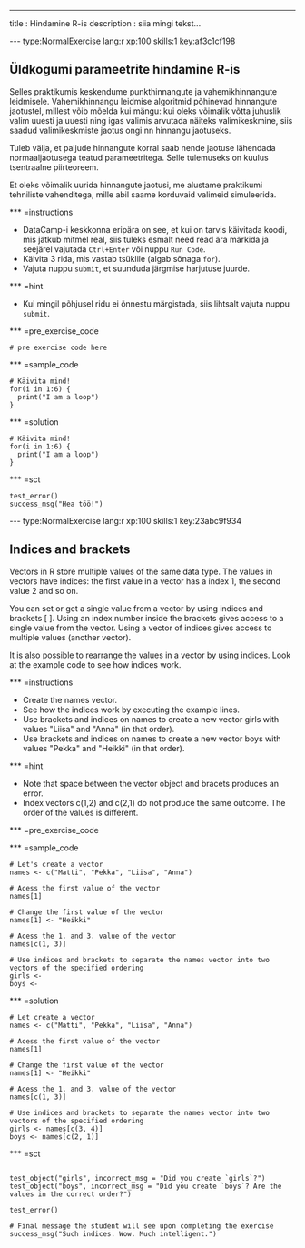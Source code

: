 ---
title       : Hindamine R-is
description : siia mingi tekst...


--- type:NormalExercise lang:r xp:100 skills:1 key:af3c1cf198
## Üldkogumi parameetrite hindamine R-is

Selles praktikumis keskendume punkthinnangute ja vahemikhinnangute leidmisele. Vahemikhinnangu leidmise algoritmid põhinevad hinnangute jaotustel, millest võib mõelda kui mängu:
kui oleks võimalik võtta juhuslik valim uuesti ja uuesti ning igas valimis arvutada näiteks valimikeskmine, siis saadud valimikeskmiste jaotus ongi nn hinnangu jaotuseks.

Tuleb välja, et paljude hinnangute korral saab nende jaotuse lähendada normaaljaotusega teatud parameetritega. Selle tulemuseks on kuulus tsentraalne piirteoreem.

Et oleks võimalik uurida hinnangute jaotusi, me alustame praktikumi tehniliste vahenditega, mille abil saame korduvaid valimeid simuleerida.

*** =instructions

  *  DataCamp-i keskkonna eripära on see, et kui on tarvis käivitada koodi, mis jätkub mitmel real, siis tuleks esmalt need read ära märkida ja seejärel vajutada `Ctrl+Enter` või nuppu `Run Code`.
  *  Käivita 3 rida, mis vastab tsüklile (algab sõnaga `for`).
  *  Vajuta nuppu `submit`, et suunduda järgmise harjutuse juurde.

*** =hint

   * Kui mingil põhjusel ridu ei õnnestu märgistada, siis lihtsalt vajuta nuppu `submit`.

*** =pre_exercise_code
```{r}
# pre exercise code here
```


*** =sample_code
```{r}
# Käivita mind!
for(i in 1:6) {
  print("I am a loop")
}
```



*** =solution
```{r}
# Käivita mind!
for(i in 1:6) {
  print("I am a loop")
}
```



*** =sct
```{r}
test_error()
success_msg("Hea töö!")
```



--- type:NormalExercise lang:r xp:100 skills:1 key:23abc9f934
## Indices and brackets

Vectors in R store multiple values of the same data type. The values in vectors have indices: the first value in a vector has a index 1, the second value 2 and so on.

You can set or get a single value from a vector by using indices and brackets [ ]. Using an index number inside the brackets gives access to a single value from the vector. Using a vector of indices gives access to multiple values (another vector).

It is also possible to rearrange the values in a vector by using indices. Look at the example code to see how indices work.

*** =instructions

  *  Create the names vector.
  *  See how the indices work by executing the example lines.
  *  Use brackets and indices on names to create a new vector girls with values "Liisa" and "Anna" (in that order).
  *  Use brackets and indices on names to create a new vector boys with values "Pekka" and "Heikki" (in that order).

*** =hint

  *  Note that space between the vector object and bracets produces an error.
  *  Index vectors c(1,2) and c(2,1) do not produce the same outcome. The order of the values is different.

*** =pre_exercise_code

*** =sample_code
```{r}
# Let's create a vector
names <- c("Matti", "Pekka", "Liisa", "Anna")

# Acess the first value of the vector
names[1]

# Change the first value of the vector
names[1] <- "Heikki"

# Acess the 1. and 3. value of the vector
names[c(1, 3)]

# Use indices and brackets to separate the names vector into two vectors of the specified ordering
girls <-
boys <-
```

*** =solution
```{r}
# Let create a vector
names <- c("Matti", "Pekka", "Liisa", "Anna")

# Acess the first value of the vector
names[1]

# Change the first value of the vector
names[1] <- "Heikki"

# Acess the 1. and 3. value of the vector
names[c(1, 3)]

# Use indices and brackets to separate the names vector into two vectors of the specified ordering
girls <- names[c(3, 4)]
boys <- names[c(2, 1)]
```
*** =sct
```{r}

test_object("girls", incorrect_msg = "Did you create `girls`?")
test_object("boys", incorrect_msg = "Did you create `boys`? Are the values in the correct order?")

test_error()

# Final message the student will see upon completing the exercise
success_msg("Such indices. Wow. Much intelligent.")
```
